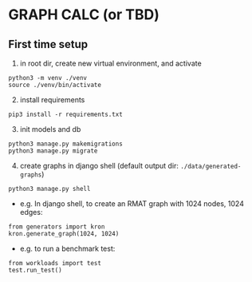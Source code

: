 # GRAPH CALC (or TBD)


## First time setup

1) in root dir, create new virtual environment, and activate
```
python3 -m venv ./venv
source ./venv/bin/activate 
```
2) install requirements
```
pip3 install -r requirements.txt
```
3) init models and db
```
python3 manage.py makemigrations
python3 manage.py migrate
```
<!-- - if you don't care about existing data
```
rm  storage/migrations/*
rm db.sqlite3
``` -->
4) create graphs in django shell (default output dir: `./data/generated-graphs`)

```
python3 manage.py shell
```

- e.g. In django shell, to create an RMAT graph with 1024 nodes, 1024 edges:
```
from generators import kron
kron.generate_graph(1024, 1024)
```   

- e.g. to run a benchmark test:
```
from workloads import test
test.run_test()
```
